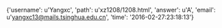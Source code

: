 {'username': u'Yangxc', 'path': u'xz1208/1208.html', 'answer': u'A', 'email': u'yangxc13@mails.tsinghua.edu.cn', 'time': '2016-02-27:23:18:13'}